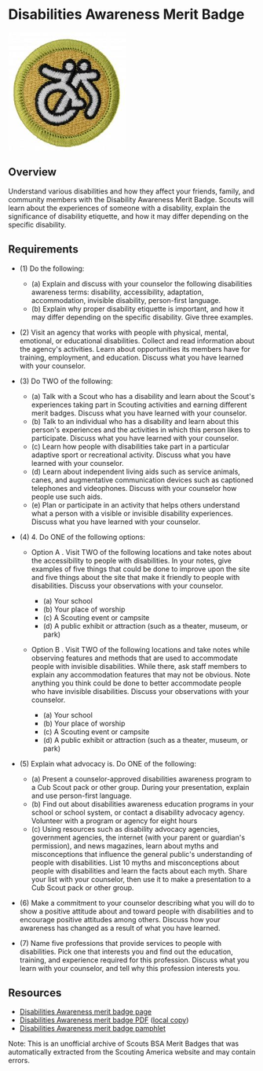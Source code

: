 

# Disabilities Awareness Merit Badge

![Disabilities Awareness Merit Badge](images/disabilities-awareness-merit-badge.jpg)

## Overview



Understand various disabilities and how they affect your friends, family, and community members with the Disability Awareness Merit Badge. Scouts will learn about the experiences of someone with a disability, explain the significance of disability etiquette, and how it may differ depending on the specific disability.

## Requirements

* (1) Do the following:
    * (a) Explain and discuss with your counselor the following disabilities awareness terms: disability, accessibility, adaptation, accommodation, invisible disability, person-first language.
    * (b) Explain why proper disability etiquette is important, and how it may differ depending on the specific disability. Give three examples.


* (2) Visit an agency that works with people with physical, mental, emotional, or educational disabilities. Collect and read information about the agency's activities. Learn about opportunities its members have for training, employment, and education. Discuss what you have learned with your counselor.
* (3) Do TWO of the following:
    * (a) Talk with a Scout who has a disability and learn about the Scout's experiences taking part in Scouting activities and earning different merit badges. Discuss what you have learned with your counselor.
    * (b) Talk to an individual who has a disability and learn about this person's experiences and the activities in which this person likes to participate. Discuss what you have learned with your counselor.
    * (c) Learn how people with disabilities take part in a particular adaptive sport or recreational activity. Discuss what you have learned with your counselor.
    * (d) Learn about independent living aids such as service animals, canes, and augmentative communication devices such as captioned telephones and videophones. Discuss with your counselor how people use such aids.
    * (e) Plan or participate in an activity that helps others understand what a person with a visible or invisible disability experiences. Discuss what you have learned with your counselor.


* (4) 4. Do ONE of the following options:
    * Option A . Visit TWO of the following locations and take notes about the accessibility to people with disabilities. In your notes, give examples of five things that could be done to improve upon the site and five things about the site that make it friendly to people with disabilities. Discuss your observations with your counselor.
        * (a) Your school
        * (b) Your place of worship
        * (c) A Scouting event or campsite
        * (d) A public exhibit or attraction (such as a theater, museum, or park)


    * Option B . Visit TWO of the following locations and take notes while observing features and methods that are used to accommodate people with invisible disabilities. While there, ask staff members to explain any accommodation features that may not be obvious. Note anything you think could be done to better accommodate people who have invisible disabilities. Discuss your observations with your counselor.
        * (a) Your school
        * (b) Your place of worship
        * (c) A Scouting event or campsite
        * (d) A public exhibit or attraction (such as a theater, museum, or park)




* (5) Explain what advocacy is. Do ONE of the following:
    * (a) Present a counselor-approved disabilities awareness program to a Cub Scout pack or other group. During your presentation, explain and use person-first language.
    * (b) Find out about disabilities awareness education programs in your school or school system, or contact a disability advocacy agency. Volunteer with a program or agency for eight hours
    * (c) Using resources such as disability advocacy agencies, government agencies, the internet (with your parent or guardian's permission), and news magazines, learn about myths and misconceptions that influence the general public's understanding of people with disabilities. List 10 myths and misconceptions about people with disabilities and learn the facts about each myth. Share your list with your counselor, then use it to make a presentation to a Cub Scout pack or other group.


* (6) Make a commitment to your counselor describing what you will do to show a positive attitude about and toward people with disabilities and to encourage positive attitudes among others. Discuss how your awareness has changed as a result of what you have learned.
* (7) Name five professions that provide services to people with disabilities. Pick one that interests you and find out the education, training, and experience required for this profession. Discuss what you learn with your counselor, and tell why this profession interests you.


## Resources

- [Disabilities Awareness merit badge page](https://www.scouting.org/merit-badges/disabilities-awareness/)
- [Disabilities Awareness merit badge PDF](https://filestore.scouting.org/filestore/Merit_Badge_ReqandRes/2023_Updates/35883(23)_Disabilities_Awareness_REQ.pdf) ([local copy](files/disabilities-awareness-merit-badge.pdf))
- [Disabilities Awareness merit badge pamphlet](None)

Note: This is an unofficial archive of Scouts BSA Merit Badges that was automatically extracted from the Scouting America website and may contain errors.